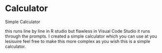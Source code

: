 # Calculator
 Simple Calculator


this runs line by line in R studio but flawless in Visual Code Studio it runs through the  prompts.
 I created a simple calculator which you can use at you lesisuire feel free to  make this more complex as you wish this is a simple calculator. 
